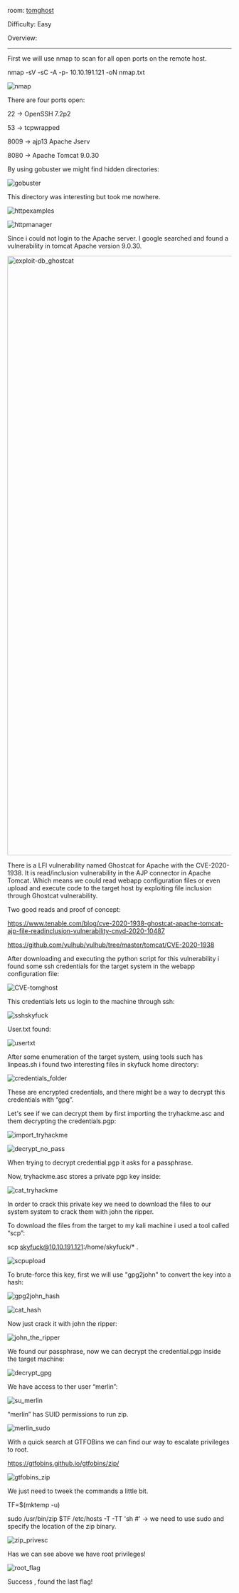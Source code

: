 room: [tomghost](https://tryhackme.com/room/tomghost)

Difficulty: Easy

Overview: 

-------------------------------------------------------------------------------------------------------------------------------------------------------------------

First we will use nmap to scan for all open ports on the remote host.

nmap -sV -sC -A -p- 10.10.191.121 -oN nmap.txt

![nmap](https://user-images.githubusercontent.com/76821053/119219288-9f1d4880-badc-11eb-851e-ec369e94bee5.png)

There are four ports open:

22     →  OpenSSH 7.2p2

53     →  tcpwrapped

8009   →  ajp13 Apache Jserv

8080   →  Apache Tomcat 9.0.30

By using gobuster we might find hidden directories:

![gobuster](https://user-images.githubusercontent.com/76821053/119219461-a2650400-badd-11eb-8da7-759dec1ebee7.png)

This directory was interesting but took me nowhere.

![httpexamples](https://user-images.githubusercontent.com/76821053/119219489-c7597700-badd-11eb-8ac1-33a2182c1aae.png)

![httpmanager](https://user-images.githubusercontent.com/76821053/119219478-bd377880-badd-11eb-9811-56fbbf4da0ed.png)

Since i could not login to the Apache server. I google searched and found a vulnerability in tomcat Apache version 9.0.30.

<img width="1343" alt="exploit-db_ghostcat" src="https://user-images.githubusercontent.com/76821053/119219986-05579a80-bae0-11eb-95b9-ca69ba9d0a46.png">


There is a LFI vulnerability named Ghostcat for Apache with the CVE-2020-1938. It is read/inclusion vulnerability in the AJP connector in Apache Tomcat. Which means we could read webapp configuration files or even upload and execute code to the target host by exploiting file inclusion through Ghostcat vulnerability.

Two good reads and proof of concept:
 
https://www.tenable.com/blog/cve-2020-1938-ghostcat-apache-tomcat-ajp-file-readinclusion-vulnerability-cnvd-2020-10487

https://github.com/vulhub/vulhub/tree/master/tomcat/CVE-2020-1938
 
After downloading and executing the python script for this vulnerability i found some ssh credentials for the target system in the webapp configuration file:

![CVE-tomghost](https://user-images.githubusercontent.com/76821053/119219579-2a4b0e00-bade-11eb-9d3d-4c85eac5502c.png)

This credentials lets us login to the machine through ssh:

![sshskyfuck](https://user-images.githubusercontent.com/76821053/119220050-6aab8b80-bae0-11eb-9005-328ea8acc296.png)

User.txt found:

![usertxt](https://user-images.githubusercontent.com/76821053/119220176-2076da00-bae1-11eb-9ed9-015c2e55ff53.png)

After some enumeration of the target system, using tools such has linpeas.sh i found two interesting files in skyfuck home directory:

![credentials_folder](https://user-images.githubusercontent.com/76821053/119220825-4651ae00-bae4-11eb-8456-dd52880ef419.png)

These are encrypted credentials, and there might be a way to decrypt this credentials with “gpg”.

Let's see if we can decrypt them by first importing the tryhackme.asc and them decrypting the credentials.pgp:

![import_tryhackme](https://user-images.githubusercontent.com/76821053/119220857-6f723e80-bae4-11eb-8f55-01ff91a2ffe0.png)

![decrypt_no_pass](https://user-images.githubusercontent.com/76821053/119220868-78631000-bae4-11eb-8cfc-05ab9a5f2f55.png)

When trying to decrypt credential.pgp it asks for a passphrase. 

Now, tryhackme.asc stores a private pgp key inside:

![cat_tryhackme](https://user-images.githubusercontent.com/76821053/119220952-dee82e00-bae4-11eb-899f-72360b58d9c5.png)

In order to crack this private key we need to download the files to our system system to crack them with john the ripper.

To download the files from the target to my kali machine i used a tool called “scp”:

scp skyfuck@10.10.191.121:/home/skyfuck/* . 

![scpupload](https://user-images.githubusercontent.com/76821053/119221028-35ee0300-bae5-11eb-9043-70b17b255e72.png)

To brute-force this key, first we will use "gpg2john" to convert the key into a hash:

![gpg2john_hash](https://user-images.githubusercontent.com/76821053/119221110-ab59d380-bae5-11eb-8b24-f0857333939c.png)

![cat_hash](https://user-images.githubusercontent.com/76821053/119221121-b7459580-bae5-11eb-95e8-4e969e917bfd.png)

Now just crack it with john the ripper:

![john_the_ripper](https://user-images.githubusercontent.com/76821053/119221136-c4fb1b00-bae5-11eb-88de-0b32ddcb702d.png)

We found our passphrase, now we can decrypt the credential.pgp inside the target machine:

![decrypt_gpg](https://user-images.githubusercontent.com/76821053/119221153-dc3a0880-bae5-11eb-8ef2-f54f1bb16f72.png)

We have access to ther user “merlin”:

![su_merlin](https://user-images.githubusercontent.com/76821053/119221223-3935be80-bae6-11eb-89e7-f386e0f57127.png)

“merlin” has SUID permissions to run zip. 

![merlin_sudo](https://user-images.githubusercontent.com/76821053/119221232-494d9e00-bae6-11eb-8c5b-fe13e864bb69.png)

With a quick search at GTFOBins we can find our way to escalate privileges to root.

https://gtfobins.github.io/gtfobins/zip/

![gtfobins_zip](https://user-images.githubusercontent.com/76821053/119221276-769a4c00-bae6-11eb-9973-07b4541585f6.png)

We just need to tweek the commands a little bit.

TF=$(mktemp -u)

sudo /usr/bin/zip $TF /etc/hosts -T -TT 'sh #'     → we need to use sudo and specify the location of the zip binary.

![zip_privesc](https://user-images.githubusercontent.com/76821053/119221296-8fa2fd00-bae6-11eb-9537-29a05c1e07c9.png)

Has we can see above we have root privileges! 

![root_flag](https://user-images.githubusercontent.com/76821053/119221305-9b8ebf00-bae6-11eb-8105-5b3b9aa1ea0f.png)

Success , found the last flag!

 

